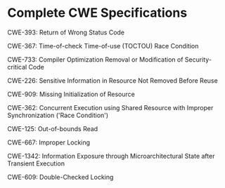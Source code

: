 

# Complete CWE Specifications

CWE-393: Return of Wrong Status Code

CWE-367: Time-of-check Time-of-use (TOCTOU) Race Condition

CWE-733: Compiler Optimization Removal or Modification of Security-critical Code

CWE-226: Sensitive Information in Resource Not Removed Before Reuse

CWE-909: Missing Initialization of Resource

CWE-362: Concurrent Execution using Shared Resource with Improper Synchronization ('Race Condition')

CWE-125: Out-of-bounds Read

CWE-667: Improper Locking

CWE-1342: Information Exposure through Microarchitectural State after Transient Execution

CWE-609: Double-Checked Locking